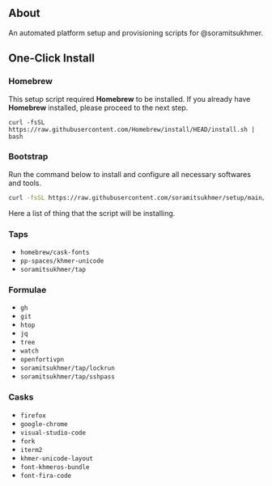 ## About

An automated platform setup and provisioning scripts for @soramitsukhmer.

## One-Click Install

### Homebrew
This setup script required **Homebrew** to be installed. If you already have **Homebrew** installed, please proceed to the next step.

```
curl -fsSL https://raw.githubusercontent.com/Homebrew/install/HEAD/install.sh | bash
```

### Bootstrap

Run the command below to install and configure all necessary softwares and tools.

```sh
curl -fsSL https://raw.githubusercontent.com/soramitsukhmer/setup/main/install | sh
```

Here a list of thing that the script will be installing.


### Taps
- `homebrew/cask-fonts`
- `pp-spaces/khmer-unicode`
- `soramitsukhmer/tap`

### Formulae
- `gh`
- `git`
- `htop`
- `jq`
- `tree`
- `watch`
- `openfortivpn`
- `soramitsukhmer/tap/lockrun`
- `soramitsukhmer/tap/sshpass`

### Casks
- `firefox`
- `google-chrome`
- `visual-studio-code`
- `fork`
- `iterm2`
- `khmer-unicode-layout`
- `font-khmeros-bundle`
- `font-fira-code`
